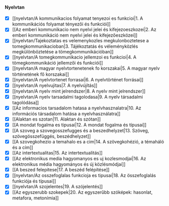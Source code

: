 #### Nyelvtan
- [x] [[nyelvtan/A kommunikacios folyamat tenyezoi es funkcioi|1. A kommunikációs folyamat tényezői és funkciói]]
- [x] [[Az emberi kommunikacio nem nyelvi jelei és kifejezoeszkozei|2. Az emberi kommunikáció nem nyelvi jelei és kifejezőeszközei]]
- [x] [[nyelvtan/Tajekoztatas es velemenykozles megkulonboztetese a tomegkommunikacioban|3. Tájékoztatás és véleményközlés megkülönböztetése a tömegkommunikációban]]
- [x] [[nyelvtan/A tomegkommunikacio jellemzoi es funkcioi|4. A tömegkommunikáció jellemzői és funkciói]]
- [x] [[nyelvtan/A magyar nyelvtortenetenek fo korszakai|5. A magyar nyelv történetének fő korszakai]]
- [x] [[nyelvtan/A nyelvtortenet forrasai|6. A nyelvtörténet forrásai]]
- [x] [[nyelvtan/A nyelvujitas|7. A nyelvújítás]]
- [x] [[nyelvtan/A nyelv mint jelrendszer|8. A nyelv mint jelrendszer]]
- [x] [[nyelvtan/A nyelv tarsadalmi tagolodasa|9. A nyelv társadalmi tagolódása]]
- [x] [[Az informacios tarsadalom hatasa a nyelvhasznalatra|10. Az információs társadalom hatása a nyelvhasználatra]]
- [x] [[Alaktan es szotan|11. Alaktan és szótan]]
- [x] [[A mondat fogalma es tipusai|12. A mondat fogalma és típusai]]
- [x] [[A szoveg a szovegosszefugges és a beszedhelyzet|13. Szöveg, szövegösszefüggés, beszédhelyzet]]
- [x] [[A szovegkohezio a temahalo es a cim|14. A szövegkohézió, a témaháló és a cím]]
- [x] [[Az intertextualitas|15. Az intertextualitás]]
- [x] [[Az elektronikus media hagyomanyos es uj kozlesmodjai|16. Az elektronikus média hagyományos és új közlésmódjai]]
- [x] [[A beszed felepitese|17. A beszéd felépítése]]
- [x] [[nyelvtan/Az osszefoglalas funkcioja es tipusai|18. Az összefoglalás funkciója és típusai]]
- [x] [[nyelvtan/A szojelentes|19. A szójelentés]]
- [x] [[Az egyszerubb szokepek|20. Az egyszerűbb szóképek: hasonlat, metafora, metonímia]]